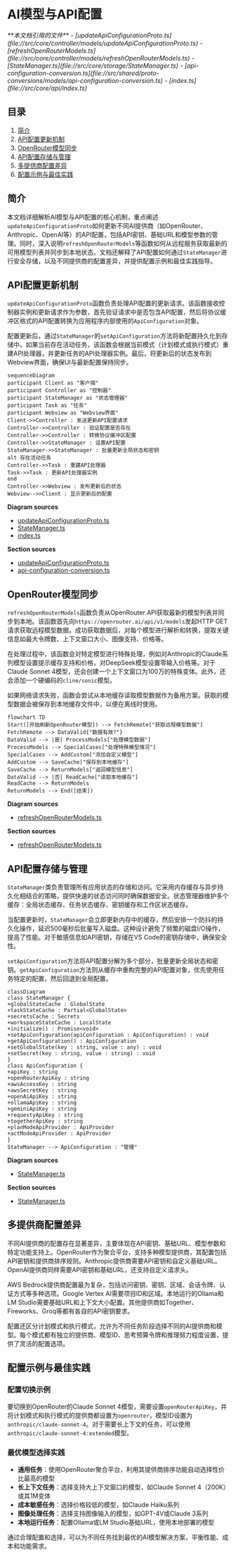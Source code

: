 # AI模型与API配置

<cite>
**本文档引用的文件**  
- [updateApiConfigurationProto.ts](file://src/core/controller/models/updateApiConfigurationProto.ts)
- [refreshOpenRouterModels.ts](file://src/core/controller/models/refreshOpenRouterModels.ts)
- [StateManager.ts](file://src/core/storage/StateManager.ts)
- [api-configuration-conversion.ts](file://src/shared/proto-conversions/models/api-configuration-conversion.ts)
- [index.ts](file://src/core/api/index.ts)
</cite>

## 目录
1. [简介](#简介)
2. [API配置更新机制](#api配置更新机制)
3. [OpenRouter模型同步](#openrouter模型同步)
4. [API配置存储与管理](#api配置存储与管理)
5. [多提供商配置差异](#多提供商配置差异)
6. [配置示例与最佳实践](#配置示例与最佳实践)

## 简介
本文档详细解析AI模型与API配置的核心机制，重点阐述`updateApiConfigurationProto`如何更新不同AI提供商（如OpenRouter、Anthropic、OpenAI等）的API配置，包括API密钥、基础URL和模型参数的管理。同时，深入说明`refreshOpenRouterModels`等函数如何从远程服务获取最新的可用模型列表并同步到本地状态。文档还解释了API配置如何通过`StateManager`进行安全存储，以及不同提供商的配置差异，并提供配置示例和最佳实践指导。

## API配置更新机制

`updateApiConfigurationProto`函数负责处理API配置的更新请求。该函数接收控制器实例和更新请求作为参数，首先验证请求中是否包含API配置，然后将协议缓冲区格式的API配置转换为应用程序内部使用的`ApiConfiguration`对象。

配置更新后，通过`StateManager`的`setApiConfiguration`方法将新配置持久化到存储中。如果当前存在活动任务，该函数会根据当前模式（计划模式或执行模式）重建API处理器，并更新任务的API处理器实例。最后，将更新后的状态发布到Webview界面，确保UI与最新配置保持同步。

```mermaid
sequenceDiagram
participant Client as "客户端"
participant Controller as "控制器"
participant StateManager as "状态管理器"
participant Task as "任务"
participant Webview as "Webview界面"
Client->>Controller : 发送更新API配置请求
Controller->>Controller : 验证配置是否存在
Controller->>Controller : 转换协议缓冲区配置
Controller->>StateManager : 设置API配置
StateManager->>StateManager : 批量更新全局状态和密钥
alt 存在活动任务
Controller->>Task : 重建API处理器
Task->>Task : 更新API处理器实例
end
Controller->>Webview : 发布更新后的状态
Webview-->>Client : 显示更新后的配置
```

**Diagram sources**  
- [updateApiConfigurationProto.ts](file://src/core/controller/models/updateApiConfigurationProto.ts#L12-L42)
- [StateManager.ts](file://src/core/storage/StateManager.ts#L1000-L1027)
- [index.ts](file://src/core/api/index.ts#L390-L419)

**Section sources**  
- [updateApiConfigurationProto.ts](file://src/core/controller/models/updateApiConfigurationProto.ts#L12-L42)
- [api-configuration-conversion.ts](file://src/shared/proto-conversions/models/api-configuration-conversion.ts#L489-L638)

## OpenRouter模型同步

`refreshOpenRouterModels`函数负责从OpenRouter API获取最新的模型列表并同步到本地。该函数首先向`https://openrouter.ai/api/v1/models`发起HTTP GET请求获取远程模型数据。成功获取数据后，对每个模型进行解析和转换，提取关键信息如最大令牌数、上下文窗口大小、图像支持、价格等。

在处理过程中，该函数会对特定模型进行特殊处理，例如对Anthropic的Claude系列模型设置提示缓存支持和价格，对DeepSeek模型设置零输入价格等。对于Claude Sonnet 4模型，还会创建一个上下文窗口为100万的特殊变体。此外，还会添加一个硬编码的`cline/sonic`模型。

如果网络请求失败，函数会尝试从本地缓存读取模型数据作为备用方案。获取的模型数据会被保存到本地缓存文件中，以便在离线时使用。

```mermaid
flowchart TD
Start([开始刷新OpenRouter模型]) --> FetchRemote["获取远程模型数据"]
FetchRemote --> DataValid{"数据有效?"}
DataValid --> |是| ProcessModels["处理模型数据"]
ProcessModels --> SpecialCases["处理特殊模型情况"]
SpecialCases --> AddCustom["添加自定义模型"]
AddCustom --> SaveCache["保存到本地缓存"]
SaveCache --> ReturnModels["返回模型信息"]
DataValid --> |否| ReadCache["读取本地缓存"]
ReadCache --> ReturnModels
ReturnModels --> End([结束])
```

**Diagram sources**  
- [refreshOpenRouterModels.ts](file://src/core/controller/models/refreshOpenRouterModels.ts#L75-L255)

**Section sources**  
- [refreshOpenRouterModels.ts](file://src/core/controller/models/refreshOpenRouterModels.ts#L75-L255)

## API配置存储与管理

`StateManager`类负责管理所有应用状态的存储和访问。它采用内存缓存与异步持久化相结合的策略，提供快速的状态访问同时确保数据安全。状态管理器维护多个缓存：全局状态缓存、任务状态缓存、密钥缓存和工作区状态缓存。

当配置更新时，`StateManager`会立即更新内存中的缓存，然后安排一个防抖的持久化操作，延迟500毫秒后批量写入磁盘。这种设计避免了频繁的磁盘I/O操作，提高了性能。对于敏感信息如API密钥，存储在VS Code的密钥存储中，确保安全性。

`setApiConfiguration`方法将API配置分解为多个部分，批量更新全局状态和密钥。`getApiConfiguration`方法则从缓存中重构完整的API配置对象，优先使用任务特定的配置，然后回退到全局配置。

```mermaid
classDiagram
class StateManager {
+globalStateCache : GlobalState
+taskStateCache : Partial<GlobalState>
+secretsCache : Secrets
+workspaceStateCache : LocalState
+initialize() : Promise<void>
+setApiConfiguration(apiConfiguration : ApiConfiguration) : void
+getApiConfiguration() : ApiConfiguration
+setGlobalState(key : string, value : any) : void
+setSecret(key : string, value : string) : void
}
class ApiConfiguration {
+apiKey : string
+openRouterApiKey : string
+awsAccessKey : string
+awsSecretKey : string
+openAiApiKey : string
+ollamaApiKey : string
+geminiApiKey : string
+requestyApiKey : string
+togetherApiKey : string
+planModeApiProvider : ApiProvider
+actModeApiProvider : ApiProvider
}
StateManager --> ApiConfiguration : "管理"
```

**Diagram sources**  
- [StateManager.ts](file://src/core/storage/StateManager.ts#L24-L1027)

**Section sources**  
- [StateManager.ts](file://src/core/storage/StateManager.ts#L24-L1027)

## 多提供商配置差异

不同AI提供商的配置存在显著差异，主要体现在API密钥、基础URL、模型参数和特定功能支持上。OpenRouter作为聚合平台，支持多种模型提供商，其配置包括API密钥和提供商排序规则。Anthropic提供商需要API密钥和自定义基础URL。OpenAI提供商同样需要API密钥和基础URL，还支持自定义请求头。

AWS Bedrock提供商配置最为复杂，包括访问密钥、密钥、区域、会话令牌、认证方式等多种选项。Google Vertex AI需要项目ID和区域。本地运行的Ollama和LM Studio需要基础URL和上下文大小配置。其他提供商如Together、Fireworks、Groq等都有各自的API密钥要求。

配置还区分计划模式和执行模式，允许为不同任务阶段选择不同的AI提供商和模型。每个模式都有独立的提供商、模型ID、思考预算令牌和推理努力程度设置，提供了灵活的配置选项。

## 配置示例与最佳实践

### 配置切换示例
要切换到OpenRouter的Claude Sonnet 4模型，需要设置`openRouterApiKey`，并将计划模式和执行模式的提供商都设置为`openrouter`，模型ID设置为`anthropic/claude-sonnet-4`。对于需要长上下文的任务，可以使用`anthropic/claude-sonnet-4:extended`模型。

### 最优模型选择实践
- **通用任务**：使用OpenRouter聚合平台，利用其提供商排序功能自动选择性价比最高的模型
- **长上下文任务**：选择支持大上下文窗口的模型，如Claude Sonnet 4（200K）或其1M变体
- **成本敏感任务**：选择价格较低的模型，如Claude Haiku系列
- **图像处理任务**：选择支持图像输入的模型，如GPT-4V或Claude 3系列
- **本地运行任务**：配置Ollama或LM Studio基础URL，使用本地部署的模型

通过合理配置和选择，可以为不同任务找到最优的AI模型解决方案，平衡性能、成本和功能需求。